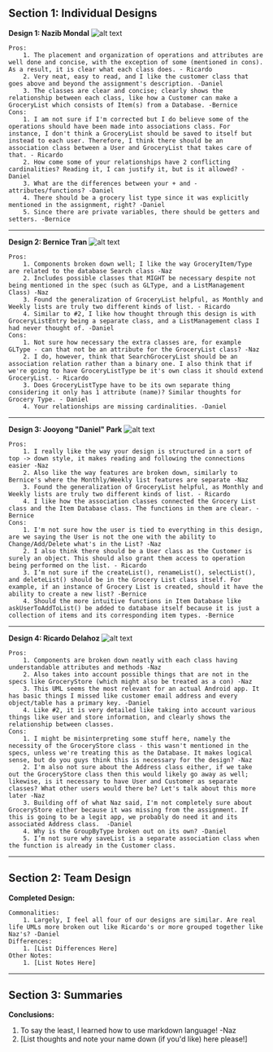 ## Section 1: Individual Designs

[design1]: https://github.com/qc-se-fall2017/370Fall17Team6/blob/master/GroupProject/Design-Individual/DefinitelyNotSona/GroceryListUMLNaz.PNG?raw=true "Grocery List Design 1 - Nazib Mondal"
[design2]: https://github.com/qc-se-fall2017/370Fall17Team6/blob/master/GroupProject/Design-Individual/BerniceTran/GroceryListManager.png "Grocery List Design 2 - Bernice Tran"
[design3]: https://github.com/qc-se-fall2017/370Fall17Team6/blob/master/GroupProject/Design-Individual/jdapark/design.png "Grocery List Design 3 - Jooyong Park"
[design4]:https://github.com/qc-se-fall2017/370Fall17Team6/blob/master/GroupProject/Design-Individual/delahozric/design.jpg "Grocery List Design 4 - Ricardo Delahoz"


**Design 1: Nazib Mondal**
	![alt text][design1]

	Pros:
		1. The placement and organization of operations and attributes are well done and concise, with the exception of some (mentioned in cons). As a result, it is clear what each class does. - Ricardo
		2. Very neat, easy to read, and I like the customer class that goes above and beyond the assignment's description. -Daniel	
		3. The classes are clear and concise; clearly shows the relationship between each class, like how a Customer can make a GroceryList which consists of Item(s) from a Database. -Bernice	
	Cons:
		1. I am not sure if I'm corrected but I do believe some of the operations should have been made into associations class. For instance, I don't think a GroceryList should be saved to itself but instead to each user. Therefore, I think there should be an association class between a User and GroceryList that takes care of that. - Ricardo
		2. How come some of your relationships have 2 conflicting cardinalities? Reading it, I can justify it, but is it allowed? -Daniel
		3. What are the differences between your + and - attributes/functions? -Daniel
		4. There should be a grocery list type since it was explicitly mentioned in the assignment, right? -Daniel
		5. Since there are private variables, there should be getters and setters. -Bernice
---

**Design 2: Bernice Tran**
	![alt text][design2]

	Pros:
		1. Components broken down well; I like the way GroceryItem/Type are related to the database Search class -Naz
		2. Includes possible classes that MIGHT be necessary despite not being mentioned in the spec (such as GLType, and a ListManagement Class) -Naz
		3. Found the generalization of GroceryList helpful, as Monthly and Weekly lists are truly two different kinds of list. - Ricardo
		4. Similar to #2, I like how thought through this design is with GroceryListEntry being a separate class, and a ListManagement class I had never thought of. -Daniel
	Cons:
		1. Not sure how necessary the extra classes are, for example GLType - can that not be an attribute for the GroceryList class? -Naz
		2. I do, however, think that SearchGroceryList should be an association relation rather than a binary one. I also think that if we're going to have GroceryListType be it's own class it should extend GroceryList. - Ricardo
		3. Does GroceryListType have to be its own separate thing considering it only has 1 attribute (name)? Similar thoughts for Grocery Type. - Daniel
		4. Your relationships are missing cardinalities. -Daniel

---
**Design 3: Jooyong "Daniel" Park**
	![alt text][design3]
	
	Pros:
		1. I really like the way your design is structured in a sort of top -> down style, it makes reading and following the connections easier -Naz
		2. Also like the way features are broken down, similarly to Bernice's where the Monthly/Weekly list features are separate -Naz
		3. Found the generalization of GroceryList helpful, as Monthly and Weekly lists are truly two different kinds of list. - Ricardo
		4. I like how the association classes connected the Grocery List class and the Item Database class. The functions in them are clear. -Bernice
	Cons:
		1. I'm not sure how the user is tied to everything in this design, are we saying the User is not the one with the ability to Change/Add/Delete what's in the List? -Naz
		2. I also think there should be a User class as the Customer is surely an object. This should also grant them access to operation being performed on the list. - Ricardo
		3. I’m not sure if the createList(), renameList(), selectList(), and deleteList() should be in the Grocery List class itself. For example, if an instance of Grocery List is created, should it have the ability to create a new list? -Bernice
		4. Should the more intuitive functions in Item Database like askUserToAddToList() be added to database itself because it is just a collection of items and its corresponding item types. -Bernice
---
**Design 4: Ricardo Delahoz**
	![alt text][design4]
	
	Pros:
		1. Components are broken down neatly with each class having understandable attributes and methods -Naz
		2. Also takes into account possible things that are not in the specs like GroceryStore (which might also be treated as a con) -Naz 
		3. This UML seems the most relevant for an actual Android app. It has basic things I missed like customer email address and every object/table has a primary key. -Daniel
		4. Like #2, it is very detailed like taking into account various things like user and store information, and clearly shows the relationship between classes.
	Cons:
		1. I might be misinterpreting some stuff here, namely the necessity of the GroceryStore class - this wasn't mentioned in the specs, unless we're treating this as the Database. It makes logical sense, but do you guys think this is necessary for the design? -Naz
		2. I'm also not sure about the Address class either, if we take out the GroceryStore class then this would likely go away as well; likewise, is it necessary to have User and Customer as separate classes? What other users would there be? Let's talk about this more later -Naz
		3. Building off of what Naz said, I'm not completely sure about GroceryStore either because it was missing from the assignment. If this is going to be a legit app, we probably do need it and its associated Address class.  -Daniel
		4. Why is the GroupByType broken out on its own? -Daniel
		5. I’m not sure why saveList is a separate association class when the function is already in the Customer class.

---
## Section 2: Team Design

**Completed Design:**

	Commonalities:
		1. Largely, I feel all four of our designs are similar. Are real life UMLs more broken out like Ricardo's or more grouped together like Naz's? -Daniel
	Differences:
		1. [List Differences Here]
	Other Notes:
		1. [List Notes Here]


---
## Section 3: Summaries

**Conclusions:**

1. To say the least, I learned how to use markdown language! -Naz
2. [List thoughts and note your name down (if you'd like) here please!]
